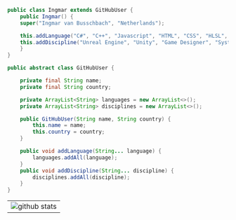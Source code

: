 ```java
public class Ingmar extends GitHubUser {
    public Ingmar() {
    super("Ingmar van Busschbach", "Netherlands");

    this.addLanguage("C#", "C++", "Javascript", "HTML", "CSS", "HLSL", "Dutch", "English", "German");
    this.addDiscipline("Unreal Engine", "Unity", "Game Designer", "Systems Designer", "Level Designer", "Gameplay Programmer", "Systems programmer", "Shader      Programmer", "Procedural Art Programmer");
    }
}

public abstract class GitHubUser {

    private final String name;
    private final String country;

    private ArrayList<String> languages = new ArrayList<>();
    private ArrayList<String> disciplines = new ArrayList<>();

    public GitHubUser(String name, String country) {
        this.name = name;
        this.country = country;
    }

    public void addLanguage(String... language) {
        languages.addAll(language);
    }
    public void addDiscipline(String... discipline) {
        disciplines.addAll(discipline);
    }
}
```

<table>
  <tr>
    <td>
      <img src="https://github-readme-stats.vercel.app/api?username=Ingmar-van-Busschbach&count_private=true&show_icons=true&theme=dark&hide_border=false" alt="github stats">
    </td>
  </tr>
</table>
